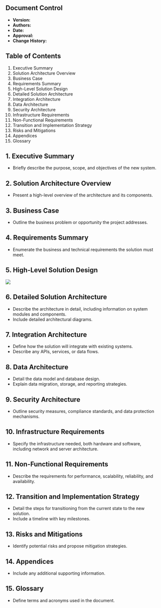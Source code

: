 ## Document Control
- **Version:** 
- **Authors:** 
- **Date:** 
- **Approval:** 
- **Change History:**

## Table of Contents
1. Executive Summary
2. Solution Architecture Overview
3. Business Case
4. Requirements Summary
5. High-Level Solution Design
6. Detailed Solution Architecture
7. Integration Architecture
8. Data Architecture
9. Security Architecture
10. Infrastructure Requirements
11. Non-Functional Requirements
12. Transition and Implementation Strategy
13. Risks and Mitigations
14. Appendices
15. Glossary

## 1. Executive Summary
- Briefly describe the purpose, scope, and objectives of the new system.

## 2. Solution Architecture Overview
- Present a high-level overview of the architecture and its components.

## 3. Business Case
- Outline the business problem or opportunity the project addresses.

## 4. Requirements Summary
- Enumerate the business and technical requirements the solution must meet.

## 5. High-Level Solution Design
![](https://github.com/77InnovationLabs/StakingAggregator/blob/main/staking-aggregator-hld.png)

## 6. Detailed Solution Architecture
- Describe the architecture in detail, including information on system modules and components.
- Include detailed architectural diagrams.

## 7. Integration Architecture
- Define how the solution will integrate with existing systems.
- Describe any APIs, services, or data flows.

## 8. Data Architecture
- Detail the data model and database design.
- Explain data migration, storage, and reporting strategies.

## 9. Security Architecture
- Outline security measures, compliance standards, and data protection mechanisms.

## 10. Infrastructure Requirements
- Specify the infrastructure needed, both hardware and software, including network and server architecture.

## 11. Non-Functional Requirements
- Describe the requirements for performance, scalability, reliability, and availability.

## 12. Transition and Implementation Strategy
- Detail the steps for transitioning from the current state to the new solution.
- Include a timeline with key milestones.

## 13. Risks and Mitigations
- Identify potential risks and propose mitigation strategies.

## 14. Appendices
- Include any additional supporting information.

## 15. Glossary
- Define terms and acronyms used in the document.
